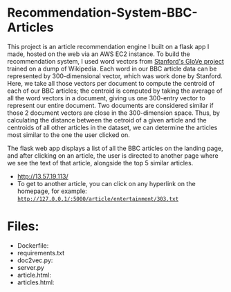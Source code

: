 # Recommendation-System-BBC-Articles

This project is an article recommendation engine I built on a flask app I made, hosted on the web via an AWS EC2 instance. To build the recommendation system, I used word vectors from [Stanford's GloVe project](https://nlp.stanford.edu/projects/glove/) trained on a dump of Wikipedia. Each word in our BBC article data can be represented by 300-dimensional vector, which was work done by Stanford. Here, we take all those vectors per document to compute the centroid of each of our BBC articles; the centroid is computed by taking the average of all the word vectors in a document, giving us one 300-entry vector to represent our entire document. Two documents are considered similar if those 2 document vectors are close in the 300-dimension space. Thus, by calculating the distance between the cetroid of a given article and the centroids of all other articles in the dataset, we can determine the articles most similar to the one the user clicked on. 

The flask web app displays a list of all the BBC articles on the landing page, and after clicking on an article, the user is directed to another page where we see the text of that article, alongside the top 5 similar articles. 


- http://13.57.19.113/
- To get to another article, you can click on any hyperlink on the homepage, for example:
[`http://127.0.0.1/:5000/article/entertainment/303.txt`](http://13.57.19.113/article/entertainment/074.txt)

# Files:
- Dockerfile:
- requirements.txt
- doc2vec.py:
- server.py
- article.html:
- articles.html:
